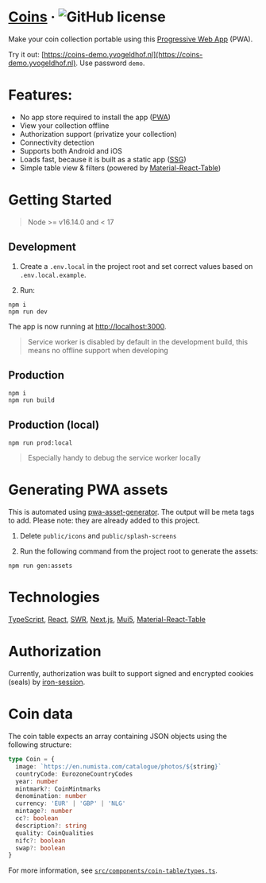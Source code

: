 # [Coins](https://coins-demo.yvogeldhof.nl) &middot; ![GitHub license](https://img.shields.io/badge/license-BSD3-green.svg)

Make your coin collection portable using this [Progressive Web App](https://web.dev/progressive-web-apps/) (PWA).

Try it out: [https://coins-demo.yvogeldhof.nl](https://coins-demo.yvogeldhof.nl). Use password `demo`.

# Features:

- No app store required to install the app ([PWA](https://web.dev/progressive-web-apps/))
- View your collection offline
- Authorization support (privatize your collection)
- Connectivity detection
- Supports both Android and iOS
- Loads fast, because it is built as a static app ([SSG](https://nextjs.org/docs/advanced-features/static-html-export))
- Simple table view & filters (powered by [Material-React-Table](https://github.com/KevinVandy/material-react-table))

# Getting Started

> Node >= v16.14.0 and < 17

## Development

1. Create a `.env.local` in the project root and set correct values based on `.env.local.example`.

2. Run:

```
npm i
npm run dev
```

The app is now running at [http://localhost:3000](http://localhost:3000).

> Service worker is disabled by default in the development build, this means no offline support when developing

## Production

```
npm i
npm run build
```

## Production (local)

```
npm run prod:local
```

> Especially handy to debug the service worker locally

# Generating PWA assets

This is automated using [pwa-asset-generator](https://github.com/elegantapp/pwa-asset-generator). The output will be meta tags to add. Please note: they are already added to this project.

1. Delete `public/icons` and `public/splash-screens`

2. Run the following command from the project root to generate the assets:

```
npm run gen:assets
```

# Technologies

[TypeScript](https://www.typescriptlang.org/), [React](https://reactjs.org/), [SWR](https://swr.vercel.app/), [Next.js](https://nextjs.org/), [Mui5](https://mui.com/), [Material-React-Table](https://github.com/KevinVandy/material-react-table)

# Authorization

Currently, authorization was built to support signed and encrypted cookies (seals) by [iron-session](https://github.com/vvo/iron-session).

# Coin data

The coin table expects an array containing JSON objects using the following structure:

```typescript
type Coin = {
  image: `https://en.numista.com/catalogue/photos/${string}`
  countryCode: EurozoneCountryCodes
  year: number
  mintmark?: CoinMintmarks
  denomination: number
  currency: 'EUR' | 'GBP' | 'NLG'
  mintage?: number
  cc?: boolean
  description?: string
  quality: CoinQualities
  nifc?: boolean
  swap?: boolean
}
```

For more information, see [`src/components/coin-table/types.ts`](https://github.com/yvog/coins-pwa/blob/20fb3b927afcdc5729cd0b0d0536bad7630996b6/src/components/coin-table/types.ts#L16-L29).
